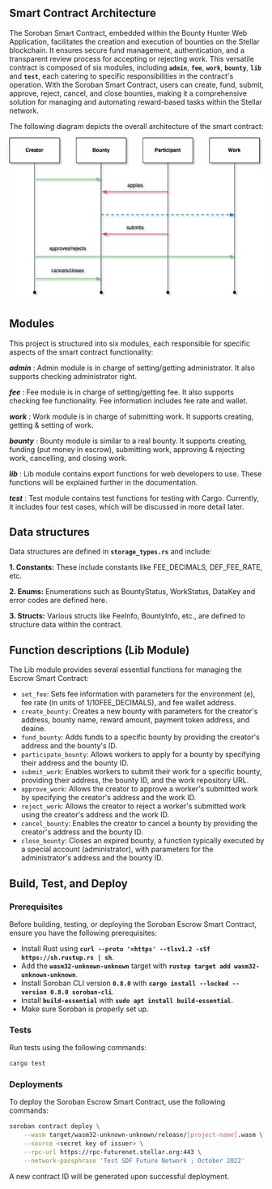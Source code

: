 ## Smart Contract Architecture
The Soroban Smart Contract, embedded within the Bounty Hunter Web Application, facilitates the creation and execution of bounties on the Stellar blockchain. It ensures secure fund management, authentication, and a transparent review process for accepting or rejecting work. This versatile contract is composed of six modules, including **`admin`**, **`fee`**, **`work`**, **`bounty`**, **`lib`** and **`test`**, each catering to specific responsibilities in the contract's operation. With the Soroban Smart Contract, users can create, fund, submit, approve, reject, cancel, and close bounties, making it a comprehensive solution for managing and automating reward-based tasks within the Stellar network.

The following diagram depicts the overall architecture of the smart contract:

![contract_arch_bounties.png](https://github.com/Tellus-Cooperative/sorobounty.xyz/blob/main/contracts/contract_architecture.png)

## Modules
This project is structured into six modules, each responsible for specific aspects of the smart contract functionality:

***admin*** : Admin module is in charge of setting/getting administrator. It also supports checking administrator right.

***fee*** : Fee module is in charge of setting/getting fee. It also supports checking fee functionality. Fee information includes fee rate and wallet.

***work*** : Work module is in charge of submitting work. It supports creating, getting & setting of work.

***bounty*** : Bounty module is similar to a real bounty. It supports creating, funding (put money in escrow), submitting work, approving & rejecting work, cancelling, and closing work.

***lib*** : Lib module contains export functions for web developers to use. These functions will be explained further in the documentation.

***test*** : Test module contains test functions for testing with Cargo. Currently, it includes four test cases, which will be discussed in more detail later.

## Data structures
Data structures are defined in **`storage_types.rs`** and include:

**1. Constants:** These include constants like FEE_DECIMALS, DEF_FEE_RATE, etc.

**2. Enums:** Enumerations such as BountyStatus, WorkStatus, DataKey and error codes are defined here.

**3. Structs:** Various structs like FeeInfo, BountyInfo, etc., are defined to structure data within the contract.


## Function descriptions (Lib Module)
The Lib module provides several essential functions for managing the Escrow Smart Contract:

- `set_fee`: Sets fee information with parameters for the environment (e), fee rate (in units of 1/10FEE_DECIMALS), and fee wallet address.
- `create_bounty`: Creates a new bounty with parameters for the creator's address, bounty name, reward amount, payment token address, and deaine.
- `fund_bounty`: Adds funds to a specific bounty by providing the creator's address and the bounty's ID.
- `participate_bounty`: Allows workers to apply for a bounty by specifying their address and the bounty ID.
- `submit_work`: Enables workers to submit their work for a specific bounty, providing their address, the bounty ID, and the work repository URL.
- `approve_work`: Allows the creator to approve a worker's submitted work by specifying the creator's address and the work ID.
- `reject_work`: Allows the creator to reject a worker's submitted work using the creator's address and the work ID.
- `cancel_bounty`: Enables the creator to cancel a bounty by providing the creator's address and the bounty ID.
- `close_bounty`: Closes an expired bounty, a function typically executed by a special account (administrator), with parameters for the administrator's address and the bounty ID.

## Build, Test, and Deploy

### Prerequisites
Before building, testing, or deploying the Soroban Escrow Smart Contract, ensure you have the following prerequisites:

- Install Rust using **`curl --proto '=https' --tlsv1.2 -sSf https://sh.rustup.rs | sh`**.
- Add the **`wasm32-unknown-unknown`** target with **`rustup target add wasm32-unknown-unknown`**.
- Install Soroban CLI version **`0.8.0`** with **`cargo install --locked --version 0.8.0 soroban-cli`**.
- Install **`build-essential`** with **`sudo apt install build-essential`**.
- Make sure Soroban is properly set up.

### Tests
Run tests using the following commands:

```bash
cargo test
```

### Deployments
To deploy the Soroban Escrow Smart Contract, use the following commands:

```bash
soroban contract deploy \
    --wasm target/wasm32-unknown-unknown/release/[project-name].wasm \
    --source <secret key of issuer> \
    --rpc-url https://rpc-futurenet.stellar.org:443 \
    --network-passphrase 'Test SDF Future Network ; October 2022'
```

A new contract ID will be generated upon successful deployment.

